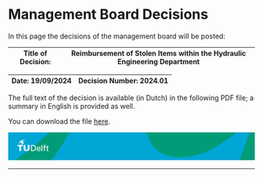 # Management Board Decisions 

In this page the decisions of the management board will be posted:


|Title of Decision:| Reimbursement of Stolen Items within the Hydraulic Engineering Department |
|------------------|----------------|

| Date: 19/09/2024 | Decision Number: 2024.01 |
|----------------|-------------------------|

The full text of the decision is available (in Dutch) in the following PDF file; a summary in English is provided as well.

You can download the file [here](MT_Decision_HE.pdf).

![footer](footer-tudelft.jpg)
 
-----------------------------------------------------------------------------------------------------

